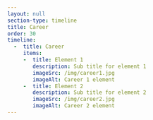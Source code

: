 ```yaml
---
layout: null
section-type: timeline
title: Career
order: 30
timeline:
  -  title: Career
     items:
     -  title: Element 1
        description: Sub title for element 1
        imageSrc: /img/career1.jpg
        imageAlt: Career 1 element
     -  title: Element 2
        description: Sub title for element 2
        imageSrc: /img/career2.jpg
        imageAlt: Career 2 element
---
```


